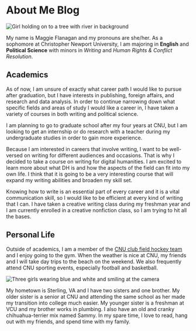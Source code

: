 # About Me Blog
![Girl holding on to a tree with river in background](https://maggieflan18.github.io/Maggie-Flanagan/images/hikingcliffpicture.JPG) 

My name is Maggie Flanagan and my pronouns are she/her. As a sophomore at Christopher Newport University, I am majoring in **English** and **Political Science** with minors in *Writing* and *Human Rights & Conflict Resolution*. 

## Academics
As of now, I am unsure of exactly what career path I would like to pursue after graduation, but I have interests in publishing, foreign affairs, and research and data analysis. In order to continue narrowing down what specific fields and areas of study I would like a career in, I have taken a variety of courses in both writing and political science.

I am planning to go to graduate school after my four years at CNU, but I am looking to get an internship or do research with a teacher during my undergraduate studies in order to gain more experience. 

Because I am interested in careers that involve writing, I want to be well-versed on writing for different audiences and occasions. That is why I decided to take a course on writing for digital humanities. I am excited to learn more about what DH is and how the aspects of the field can fit into my own life. I think that it is going to be a very interesting course that will expand my writing abilities and broaden my skill set.

Knowing how to write is an essential part of every career and it is a vital communication skill, so I would like to be efficient at every kind of writing that I can. I have taken a creative writing class during my freshman year and I am currently enrolled in a creative nonfiction class, so I am trying to hit all the bases. 

## Personal Life
Outside of academics, I am a member of the [CNU club field hockey team](https://www.instagram.com/cnuclubhockey/?hl=en) and I enjoy going to the gym. When the weather is nice at CNU, my friends and I will take day trips to the beach on the weekend. We also frequently attend CNU sporting events, especially football and basketball. 

![Three girls wearing blue and white and smiling at the camera](https://maggieflan18.github.io/Maggie-Flanagan/images/rebeccajuliamaggiefootball.JPG)  

My hometown is Sterling, VA and I have two sisters and one brother. My older sister is a senior at CNU and attending the same school as her made my transition into college much easier. My younger sister is a freshman at VCU and my brother works in plumbing. I also have an old and cranky chihuahua-terrier mix named Sammy. In my spare time, I love to read, hang out with my friends, and spend time with my family. 
